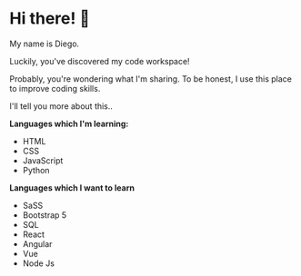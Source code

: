 # Hi there! 👋

My name is Diego. 

Luckily, you've discovered my code workspace!

Probably, you're wondering what I'm sharing. To be honest, I use this place to improve coding skills.

I'll tell you more about this.. 

**Languages which I'm learning:**
- HTML
- CSS
- JavaScript
- Python

**Languages which I want to learn**

* SaSS
* Bootstrap 5
* SQL
* React
* Angular
* Vue
* Node Js







<!---
- 👋 Hi, I’m @diegoxxd
- 👀 I’m interested in design graphic, design web and codes.
- 🌱 I’m currently learning html, css, javascript and python. 
- 🚀 I'm ready for learning about frameworks and backend. --->


<!---
diegoxxd/diegoxxd is a ✨ special ✨ repository because its `README.md` (this file) appears on your GitHub profile.
You can click the Preview link to take a look at your changes.
--->
